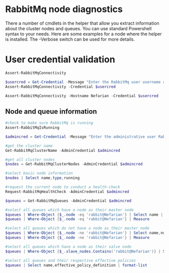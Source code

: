 # RabbitMq node diagnostics

There a number of cmdlets in the helper that allow you extract information about the cluster nodes and queues. You can use standard Powershell syntax to your needs. Here are some examples for a node where the helper is installed. The -Verbose switch can be used for more details.

# User credential validation
```powershell
Assert-RabbitMqConnectivity

$usercred = Get-Credential -Message "Enter the RabbitMq user username and password to validate";
Assert-RabbitMqConnectivity -Credential $usercred

Assert-RabbitMqConnectivity -Hostname Nefarian -Credential $usercred

```

## Node and queue information
```powershell
#check to make sure RabbitMq is running
Assert-RabbitMqIsRunning

$admincred = Get-Credential -Message "Enter the administrative user RabbitMq user username and password";

#get the cluster name
Get-RabbitMqClusterName -AdminCredential $admincred

#get all cluster nodes
$nodes = Get-RabbitMqClusterNodes -AdminCredential $admincred

#select basic node information
$nodes | Select name,type,running

#request the current node to conduct a health-check 
Request-RabbitMqHealthCheck -AdminCredential $admincred

$queues = Get-RabbitMqQueues -AdminCredential $admincred

#select all queues which have a node as their master node
$queues | Where-Object {$_.node -eq 'rabbit@Nefarian'} | Select name | format-list
$queues | Where-Object {$_.node -eq 'rabbit@Nefarian'} | Measure

#select all queues which do not have a node as their master node
$queues | Where-Object {$_.node -ne 'rabbit@Nefarian'} | Select name,node | format-list
$queues | Where-Object {$_.node -ne 'rabbit@Nefarian'} | Measure

#select all queues which have a node as their salve node
$queues | Where-Object {$_.slave_nodes.Contains('rabbit@Nefarian')} | Select name,node | format-list

#select all queues and their respective effective policies
$queues | Select name,effective_policy_definition | format-list

```

